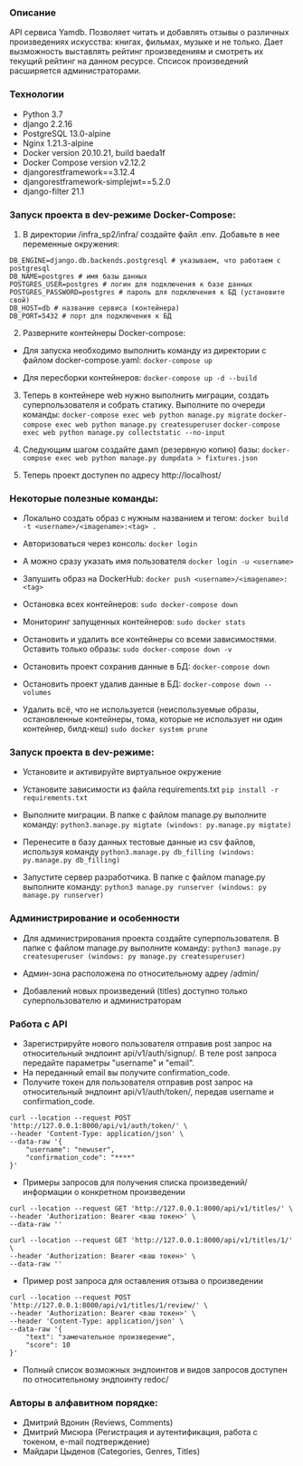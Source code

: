 
### Описание
API сервиса Yamdb. Позволяет читать и добавлять отзывы о различных произведениях искусства: книгах, фильмах, музыке и не только.
Дает вызможность выставлять рейтинг произведениям и смотреть их текущий рейтинг на данном ресурсе.
Спсисок произведений расширяется администраторами.

### Технологии
- Python 3.7
- django 2.2.16
- PostgreSQL 13.0-alpine
- Nginx 1.21.3-alpine
- Docker version 20.10.21, build baeda1f
- Docker Compose version v2.12.2
- djangorestframework==3.12.4
- djangorestframework-simplejwt==5.2.0
- django-filter 21.1


### Запуск проекта в dev-режиме Docker-Compose:
1. В директории /infra_sp2/infra/ создайте файл .env. Добавьте в нее переменные окружения:
```
DB_ENGINE=django.db.backends.postgresql # указываем, что работаем с postgresql
DB_NAME=postgres # имя базы данных
POSTGRES_USER=postgres # логин для подключения к базе данных
POSTGRES_PASSWORD=postgres # пароль для подключения к БД (установите свой)
DB_HOST=db # название сервиса (контейнера)
DB_PORT=5432 # порт для подключения к БД
```
2. Разверните контейнеры Docker-compose:

- Для запуска необходимо выполнить команду из директории с файлом docker-compose.yaml:
``` docker-compose up ```

- Для пересборки контейнеров:
``` docker-compose up -d --build ```

3. Теперь в контейнере web нужно выполнить миграции, создать суперпользователя и собрать статику.
Выполните по очереди команды:
``` docker-compose exec web python manage.py migrate ```
``` docker-compose exec web python manage.py createsuperuser ```
``` docker-compose exec web python manage.py collectstatic --no-input ```

4. Следующим шагом создайте дамп (резервную копию) базы:
``` docker-compose exec web python manage.py dumpdata > fixtures.json ```

5. Теперь проект доступен по адресу http://localhost/


### Некоторые полезные команды:
- Локально создать образ с нужным названием и тегом:
``` docker build -t <username>/<imagename>:<tag> . ```

- Авторизоваться через консоль:
``` docker login ```

- А можно сразу указать имя пользователя
``` docker login -u <username> ```

- Запушить образ на DockerHub:
``` docker push <username>/<imagename>:<tag> ```

- Остановка всех контейнеров:
``` sudo docker-compose down ```

- Мониторинг запущенных контейнеров:
``` sudo docker stats ```

- Остановить и удалить все контейнеры со всеми зависимостями. Оставить только образы:
``` sudo docker-compose down -v ```

- Остановить проект сохранив данные в БД:
``` docker-compose down ```

- Остановить проект удалив данные в БД:
``` docker-compose down --volumes ```

- Удалить всё, что не используется (неиспользуемые образы, остановленные контейнеры, тома, которые не использует ни один контейнер, билд-кеш)
``` sudo docker system prune ```



### Запуск проекта в dev-режиме:
- Установите и активируйте виртуальное окружение
- Установите зависимости из файла requirements.txt
``` pip install -r requirements.txt ```

- Выполните миграции. В папке с файлом manage.py выполните команду:
``` python3.manage.py migtate (windows: py.manage.py migtate) ```

- Перенесите в базу данных тестовые данные из csv файлов, используя команду
``` python3.manage.py db_filling (windows: py.manage.py db_filling) ```

- Запустите сервер разработчика. В папке с файлом manage.py выполните команду:
``` python3 manage.py runserver (windows: py manage.py runserver) ```


### Администрирование и особенности
- Для администрирования проекта создайте суперпользователя. В папке с файлом manage.py выполните команду:
``` python3 manage.py createsuperuser (windows: py manage.py createsuperuser) ```

- Админ-зона расположена по относительному адреу /admin/
- Добавлений новых произведений (titles) доступно только суперпользователю и администраторам


### Работа с API
- Зарегистрируйте нового пользователя отправив post запрос на относительный эндпоинт api/v1/auth/signup/. В теле post запроса передайте параметры "username" и "email".
- На переданный email вы получите confirmation_code.
- Получите токен для пользователя отправив post запрос на относительный эндпоинт api/v1/auth/token/, передав username и confirmation_code.
```
curl --location --request POST 'http://127.0.0.1:8000/api/v1/auth/token/' \
--header 'Content-Type: application/json' \
--data-raw '{
    "username": "newuser",
    "confirmation_code": "****"
}'
```
- Примеры запросов для получения списка произведений/информации о конкретном произведении
```
curl --location --request GET 'http://127.0.0.1:8000/api/v1/titles/' \
--header 'Authorization: Bearer <ваш токен>' \
--data-raw ''
```
```
curl --location --request GET 'http://127.0.0.1:8000/api/v1/titles/1/' \
--header 'Authorization: Bearer <ваш токен>' \
--data-raw ''
```
- Пример post запроса для оставления отзыва о произведении
```
curl --location --request POST 'http://127.0.0.1:8000/api/v1/titles/1/review/' \
--header 'Authorization: Bearer <ваш токен>' \
--header 'Content-Type: application/json' \
--data-raw '{
    "text": "замечательное произведение",
    "score": 10
}'
```
- Полный список возможных эндпоинтов и видов запросов доступен по относительному эндпоинту redoc/

### Авторы в алфавитном порядке:
- Дмитрий Вдонин (Reviews, Comments)
- Дмитрий Мисюра (Регистрация и аутентификация, работа с токеном, e-mail подтверждение)
- Майдари Цыденов (Categories, Genres, Titles)
